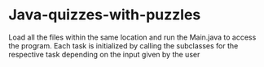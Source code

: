 # Java-quizzes-with-puzzles
Load all the files within the same location and run the Main.java to access the program.
Each task is initialized by calling the subclasses for the respective task depending on the input given by the user
